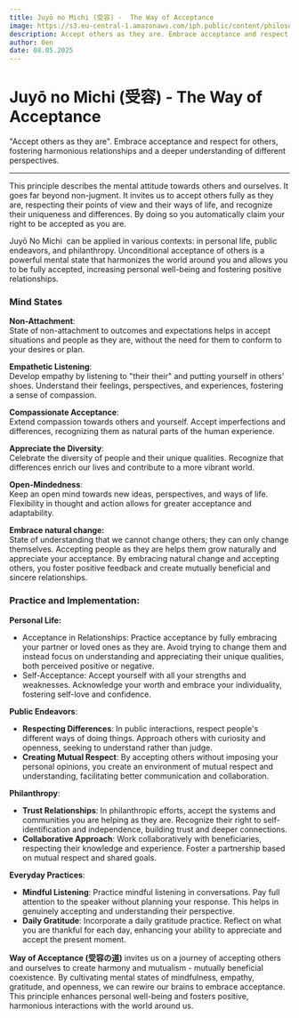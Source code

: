 ```yaml
---
title: Juyō no Michi (受容) -  The Way of Acceptance
image: https://s3.eu-central-1.amazonaws.com/iph.public/content/philosophy/c6a037a6-68cf-4eef-a1bf-1fe4f6d0596f.png
description: Accept others as they are. Embrace acceptance and respect for others, fostering harmonious relationships and a deeper understanding of different perspectives.
author: 0en
date: 08.05.2025
---
```


# Juyō no Michi (受容) - The Way of Acceptance

"Accept others as they are". Embrace acceptance and respect for others, fostering harmonious relationships and a deeper understanding of different perspectives.

---

This principle describes the mental attitude towards others and ourselves. It goes far beyond non-jugment. It invites us to accept others fully as they are, respecting their points of view and their ways of life, and recognize their uniqueness and differences. By doing so you automatically claim your right to be accepted as you are. 

Juyō No Michi  can be applied in various contexts: in personal life, public endeavors, and philanthropy. Unconditional acceptance of others is a powerful mental state that harmonizes the world around you and allows you to be fully accepted, increasing personal well-being and fostering positive relationships.

### Mind States

**Non-Attachment**:  
State of non-attachment to outcomes and expectations helps in accept situations and people as they are, without the need for them to conform to your desires or plan.

**Empathetic Listening**:  
Develop empathy by listening to "their their" and putting yourself in others' shoes. Understand their feelings, perspectives, and experiences, fostering a sense of compassion.

**Compassionate Acceptance**:  
Extend compassion towards others and yourself. Accept imperfections and differences, recognizing them as natural parts of the human experience.

**Appreciate the Diversity**:  
Celebrate the diversity of people and their unique qualities. Recognize that differences enrich our lives and contribute to a more vibrant world.

**Open-Mindedness**:  
Keep an open mind towards new ideas, perspectives, and ways of life. Flexibility in thought and action allows for greater acceptance and adaptability.

**Embrace natural change:**  
State of understanding that we cannot change others; they can only change themselves. Accepting people as they are helps them grow naturally and appreciate your acceptance. By embracing natural change and accepting others, you foster positive feedback and create mutually beneficial and sincere relationships.

### Practice and Implementation:

**Personal Life:**

- Acceptance in Relationships: Practice acceptance by fully embracing your partner or loved ones as they are. Avoid trying to change them and instead focus on understanding and appreciating their unique qualities, both perceived positive or negative.
- Self-Acceptance: Accept yourself with all your strengths and weaknesses. Acknowledge your worth and embrace your individuality, fostering self-love and confidence.

**Public Endeavors**:

- **Respecting Differences**: In public interactions, respect people's different ways of doing things. Approach others with curiosity and openness, seeking to understand rather than judge.
- **Creating Mutual Respect**: By accepting others without imposing your personal opinions, you create an environment of mutual respect and understanding, facilitating better communication and collaboration.

**Philanthropy**:

- **Trust Relationships**: In philanthropic efforts, accept the systems and communities you are helping as they are. Recognize their right to self-identification and independence, building trust and deeper connections.
- **Collaborative Approach**: Work collaboratively with beneficiaries, respecting their knowledge and experience. Foster a partnership based on mutual respect and shared goals.

**Everyday Practices**:

- **Mindful Listening**: Practice mindful listening in conversations. Pay full attention to the speaker without planning your response. This helps in genuinely accepting and understanding their perspective.
- **Daily Gratitude**: Incorporate a daily gratitude practice. Reflect on what you are thankful for each day, enhancing your ability to appreciate and accept the present moment.

**Way of Acceptance (受容の道)** invites us on a journey of accepting others and ourselves to create harmony and mutualism - mutually beneficial coexistence. By cultivating mental states of mindfulness, empathy, gratitude, and openness, we can rewire our brains to embrace acceptance. This principle enhances personal well-being and fosters positive, harmonious interactions with the world around us.
